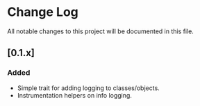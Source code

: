 # Change Log
All notable changes to this project will
be documented in this file.

## [0.1.x]
### Added
- Simple trait for adding logging to classes/objects.
- Instrumentation helpers on info logging.
